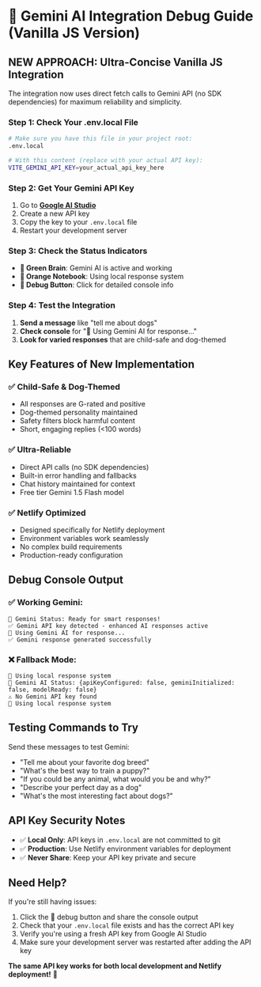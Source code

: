 # 🔧 Gemini AI Integration Debug Guide (Vanilla JS Version)

## NEW APPROACH: Ultra-Concise Vanilla JS Integration

The integration now uses direct fetch calls to Gemini API (no SDK dependencies) for maximum reliability and simplicity.

### Step 1: Check Your .env.local File
```bash
# Make sure you have this file in your project root:
.env.local

# With this content (replace with your actual API key):
VITE_GEMINI_API_KEY=your_actual_api_key_here
```

### Step 2: Get Your Gemini API Key
1. Go to **[Google AI Studio](https://makersuite.google.com/app/apikey)**
2. Create a new API key
3. Copy the key to your `.env.local` file
4. Restart your development server

### Step 3: Check the Status Indicators
- **🧠 Green Brain**: Gemini AI is active and working
- **📝 Orange Notebook**: Using local response system
- **🔧 Debug Button**: Click for detailed console info

### Step 4: Test the Integration
1. **Send a message** like "tell me about dogs"
2. **Check console** for "🧠 Using Gemini AI for response..."
3. **Look for varied responses** that are child-safe and dog-themed

## Key Features of New Implementation

### ✅ Child-Safe & Dog-Themed
- All responses are G-rated and positive
- Dog-themed personality maintained
- Safety filters block harmful content
- Short, engaging replies (<100 words)

### ✅ Ultra-Reliable
- Direct API calls (no SDK dependencies)
- Built-in error handling and fallbacks
- Chat history maintained for context
- Free tier Gemini 1.5 Flash model

### ✅ Netlify Optimized
- Designed specifically for Netlify deployment
- Environment variables work seamlessly
- No complex build requirements
- Production-ready configuration

## Debug Console Output

### ✅ Working Gemini:
```
🧠 Gemini Status: Ready for smart responses!
✅ Gemini API key detected - enhanced AI responses active
🧠 Using Gemini AI for response...
✅ Gemini response generated successfully
```

### ❌ Fallback Mode:
```
📝 Using local response system
🤖 Gemini AI Status: {apiKeyConfigured: false, geminiInitialized: false, modelReady: false}
⚠️ No Gemini API key found
🔄 Using local response system
```

## Testing Commands to Try

Send these messages to test Gemini:
- "Tell me about your favorite dog breed"
- "What's the best way to train a puppy?"
- "If you could be any animal, what would you be and why?"
- "Describe your perfect day as a dog"
- "What's the most interesting fact about dogs?"

## API Key Security Notes

- ✅ **Local Only**: API keys in `.env.local` are not committed to git
- ✅ **Production**: Use Netlify environment variables for deployment
- ✅ **Never Share**: Keep your API key private and secure

## Need Help?

If you're still having issues:
1. Click the 🔧 debug button and share the console output
2. Check that your `.env.local` file exists and has the correct API key
3. Verify you're using a fresh API key from Google AI Studio
4. Make sure your development server was restarted after adding the API key

**The same API key works for both local development and Netlify deployment!** 🚀

